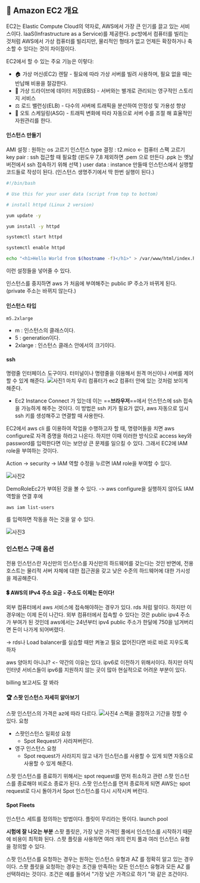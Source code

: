 
## 🏢 Amazon EC2 개요

EC2는 Elastic Compute Cloud의 약자로, AWS에서 가장 큰 인기를 끌고 있는 서비스이다.
IaaS(Infrastructure as a Service)를 제공한다. 
pc방에서 컴퓨터를 빌리는 것처럼 AWS에서 가상 컴퓨터를 빌리지만, 물리적인 형태가 없고 언제든 확장하거나 축소할 수 있다는 것이 차이점이다.

EC2에서 할 수 있는 주요 기능은 이렇다:

- 🏠 가상 머신(EC2) 렌탈 - 필요에 따라 가상 서버를 빌려 사용하며, 필요 없을 때는 반납해 비용을 절감한다.
- 💾 가상 드라이브에 데이터 저장(EBS) - 서버와는 별개로 관리되는 영구적인 스토리지 서비스
- ⚖️ 로드 밸런싱(ELB) - 다수의 서버에 트래픽을 분산하여 안정성 및 가용성 향상
- 🔄 오토 스케일링(ASG) - 트래픽 변화에 따라 자동으로 서버 수를 조절 해 효율적인 자원관리를 한다.

#### 인스턴스 만들기 
AMI 설정 : 원하는 os 고르기
인스턴스 type 결정 : t2.mico <- 컴퓨터 스팩 고르기
key pair : ssh 접근할 때 필요함 (윈도우 7,8 제외하면 .pem 으로 만든다 .ppk 는 옛날 버전에서 ssh 접속하기 위해 선택 )
user data : instance 만들때 인스턴스에서 실행할 코드들로 작성이 된다. (인스턴스 생명주기에서 딱 한번 실행이 된다.)

```sh
#!/bin/bash

# Use this for your user data (script from top to bottom)

# install httpd (Linux 2 version)

yum update -y

yum install -y httpd

systemctl start httpd

systemctl enable httpd

echo "<h1>Hello World from $(hostname -f)</h1>" > /var/www/html/index.html
```

이런 설정들을 넣어줄 수 있다.

인스턴스를 중지하면 aws 가 처음에 부여해주는 public IP 주소가 바뀌게 된다. (private 주소는 바뀌지 않는다.)


#### 인스턴스 타입
```plain text
m5.2xlarge
```

- m : 인스턴스의 클래스이다. 
- 5 : generation이다. 
- 2xlarge : 인스턴스 클래스 안에서의 크기이다. 

#### ssh

명령줄 인터페이스 도구이다. 
터미널이나 명령줄을 이용해서 원격 머신이나 서버를 제어할 수 있게 해준다. 
![사진1](ec2-1.png)
마치 우리 컴퓨터가 ec2 컴퓨터 안에 있는 것처럼 보이게 해준다. 

- Ec2 Instance Connect 가 있는데 이는 ==**브라우저**==에서 인스턴스에 ssh 접속을 가능하게 해주는 것이다. 이 방법은 ssh 키가 필요가 없다, aws 자동으로 임시 ssh 키를 생성해주고 연결할 때 사용한다. 

EC2에서 aws cli 를 이용하여 작업을 수행하고자 할 때, 명령어들을 치면 aws configure로 자격 증명을 하라고 나온다. 하지만 이때 이러한 방식으로 access key와 password를 입력한다면 이는 보안상 큰 문제를 일으킬 수 있다. 
그래서 EC2에 IAM role을 부여하는 것이다.

Action -> security -> IAM 역할 수정을 누르면 IAM role을 부여할 수 있다.

![사진2](ec2-2.png)

DemoRoleEc2가 부여된 것을 볼 수 있다. -> aws configure을 실행하지 않아도 IAM 역할을 연결 후에 
```
aws iam list-users
```
를 입력하면 작동을 하는 것을 알 수 있다. 

![사진3](ec2-3.png)

### 인스턴스 구매 옵션


전용 인스턴스란 자신만의 인스턴스를 자신만의 하드웨어를 갖는다는 것인 반면에, 전용 호스트는 물리적 서버 자체에 대한 접근권을 갖고 낮은 수준의 하드웨어에 대한 가시성을 제공해준다. 



#### 💲 AWS의 IPv4 주소 요금 - 주소도 이제는 돈이다!
외부 컴퓨터에서 aws 서비스에 접속해야하는 경우가 있다. rds 처럼 말이다. 하지만 이 경우에는 이제 돈이 나간다. 외부 컴퓨터에서 접속할 수 있다는 것은 public ipv4 주소가 부여가 된 것인데 aws에서는 24년부터 ipv4 public 주소가 한달에 750을 넘겨버리면 돈이 나가게 되어버렸다. 

-> rds나 Load balancer를 실습할 때만 켜놓고 필요 없어진다면 바로 바로 지우도록 하자 

aws 양아치 아니냐? <- 약간의 이유는 있다. ipv6로 이전하기 위해서이다. 하지만 아직 인터넷 서비스들이 ipv6를 지원하지 않는 곳이 많아 현실적으로 어려운 부분이 있다. 

billing 보고서도 잘 봐라 


#### 🏆 스팟 인스턴스 자세히 알아보기

스팟 인스턴스의 가격은 az에 따라 다르다. 
![사진4](ec2-4.png)
스팩을 결정하고 기간을 정할 수 있다. 
요청
- 스팟인스턴스 일회성 요청
	- Spot Request가 사라져버린다. 
- 영구 인스턴스 요청 
	- Spot request가 사라지지 않고 내가 인스턴스를 사용할 수 있게 되면 자동으로 사용할 수 있게 해준다. 

스팟 인스턴스를 종료하기 위해서는 
spot request를 먼저 취소하고 관련 스팟 인스턴스를 종료해야 비로소 종료가 된다. 스팟 인스턴스를 먼저 종료하게 되면 AWS는 spot request로 다시 돌아가서 Spot 인스턴스를 다시 시작시켜 버린다. 

#### Spot Fleets
인스턴스 세트를 정의하는 방법이다. 플릿이 무리라는 뜻이다. 
launch pool

**시험에 잘 나오는 부분**
스팟 플릿은, 가장 낮은 가격인 풀에서 인스턴스를 시작하기 때문에 비용이 최적화 된다.
스팟 플릿을 사용하면 여러 개의 런치 풀과 여러 인스턴스 유형을 정의할 수 있다.

스팟 인스턴스를 요청하는 경우는 원하는 인스턴스 유형과 AZ 를 정확히 알고 있는 경우이다. 스팟 플릿을 요청하는 경우는 조건을 만족하는 모든 인스턴스 유형과 모든 AZ 를 선택하라는 것이다. 
조건은 예를 들어서 "가장 낮은 가격으로 하기 "와 같은 조건이다.

